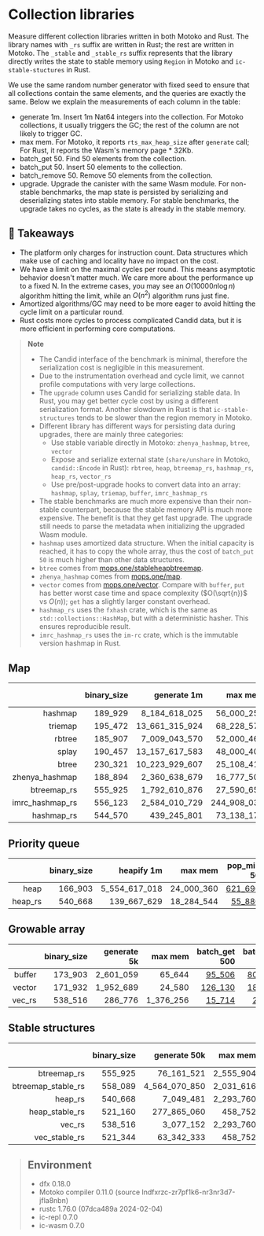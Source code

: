 # Collection libraries

Measure different collection libraries written in both Motoko and Rust. 
The library names with `_rs` suffix are written in Rust; the rest are written in Motoko.
The `_stable` and `_stable_rs` suffix represents that the library directly writes the state to stable memory using `Region` in Motoko and `ic-stable-stuctures` in Rust.

We use the same random number generator with fixed seed to ensure that all collections contain
the same elements, and the queries are exactly the same. Below we explain the measurements of each column in the table:

* generate 1m. Insert 1m Nat64 integers into the collection. For Motoko collections, it usually triggers the GC; the rest of the column are not likely to trigger GC.
* max mem. For Motoko, it reports `rts_max_heap_size` after `generate` call; For Rust, it reports the Wasm's memory page * 32Kb.
* batch_get 50. Find 50 elements from the collection.
* batch_put 50. Insert 50 elements to the collection.
* batch_remove 50. Remove 50 elements from the collection.
* upgrade. Upgrade the canister with the same Wasm module. For non-stable benchmarks, the map state is persisted by serializing and deserializing states into stable memory. For stable benchmarks, the upgrade takes no cycles, as the state is already in the stable memory.

## **💎 Takeaways**

* The platform only charges for instruction count. Data structures which make use of caching and locality have no impact on the cost.
* We have a limit on the maximal cycles per round. This means asymptotic behavior doesn't matter much. We care more about the performance up to a fixed N. In the extreme cases, you may see an $O(10000 n\log n)$ algorithm hitting the limit, while an $O(n^2)$ algorithm runs just fine.
* Amortized algorithms/GC may need to be more eager to avoid hitting the cycle limit on a particular round.
* Rust costs more cycles to process complicated Candid data, but it is more efficient in performing core computations.

> **Note**
>
> * The Candid interface of the benchmark is minimal, therefore the serialization cost is negligible in this measurement.
> * Due to the instrumentation overhead and cycle limit, we cannot profile computations with very large collections.
> * The `upgrade` column uses Candid for serializing stable data. In Rust, you may get better cycle cost by using a different serialization format. Another slowdown in Rust is that `ic-stable-structures` tends to be slower than the region memory in Motoko.
> * Different library has different ways for persisting data during upgrades, there are mainly three categories:
>   + Use stable variable directly in Motoko: `zhenya_hashmap`, `btree`, `vector`
>   + Expose and serialize external state (`share/unshare` in Motoko, `candid::Encode` in Rust): `rbtree`, `heap`, `btreemap_rs`, `hashmap_rs`, `heap_rs`, `vector_rs`
>   + Use pre/post-upgrade hooks to convert data into an array: `hashmap`, `splay`, `triemap`, `buffer`, `imrc_hashmap_rs`
> * The stable benchmarks are much more expensive than their non-stable counterpart, because the stable memory API is much more expensive. The benefit is that they get fast upgrade. The upgrade still needs to parse the metadata when initializing the upgraded Wasm module.
> * `hashmap` uses amortized data structure. When the initial capacity is reached, it has to copy the whole array, thus the cost of `batch_put 50` is much higher than other data structures.
> * `btree` comes from [mops.one/stableheapbtreemap](https://mops.one/stableheapbtreemap).
> * `zhenya_hashmap` comes from [mops.one/map](https://mops.one/map).
> * `vector` comes from [mops.one/vector](https://mops.one/vector). Compare with `buffer`, `put` has better worst case time and space complexity ($O(\sqrt{n})$ vs $O(n)$); `get` has a slightly larger constant overhead.
> * `hashmap_rs` uses the `fxhash` crate, which is the same as `std::collections::HashMap`, but with a deterministic hasher. This ensures reproducible result.
> * `imrc_hashmap_rs` uses the `im-rc` crate, which is the immutable version hashmap in Rust.


## Map

| |binary_size|generate 1m|max mem|batch_get 50|batch_put 50|batch_remove 50|upgrade|
|--:|--:|--:|--:|--:|--:|--:|--:|
|hashmap|189_929|8_184_618_025|56_000_256|[342_784](hashmap_get.svg)|[6_462_528_122](hashmap_put.svg)|[368_420](hashmap_remove.svg)|[10_728_193_099](hashmap_upgrade.svg)|
|triemap|195_472|13_661_315_924|68_228_576|[252_649](triemap_get.svg)|[657_794](triemap_put.svg)|[648_084](triemap_remove.svg)|[15_499_470_884](triemap_upgrade.svg)|
|rbtree|185_907|7_009_043_570|52_000_464|[116_348](rbtree_get.svg)|[318_320](rbtree_put.svg)|[330_226](rbtree_remove.svg)|[6_870_900_152](rbtree_upgrade.svg)|
|splay|190_457|13_157_617_583|48_000_400|[631_329](splay_get.svg)|[662_998](splay_put.svg)|[928_144](splay_remove.svg)|[4_308_925_798](splay_upgrade.svg)|
|btree|230_321|10_223_929_607|25_108_416|[357_912](btree_get.svg)|[485_794](btree_put.svg)|[539_490](btree_remove.svg)|[2_861_974_825](btree_upgrade.svg)|
|zhenya_hashmap|188_894|2_360_638_679|16_777_504|[58_204](zhenya_hashmap_get.svg)|[66_552](zhenya_hashmap_put.svg)|[79_675](zhenya_hashmap_remove.svg)|[3_018_208_083](zhenya_hashmap_upgrade.svg)|
|btreemap_rs|555_925|1_792_610_876|27_590_656|[73_295](btreemap_rs_get.svg)|[123_191](btreemap_rs_put.svg)|[85_043](btreemap_rs_remove.svg)|[3_204_151_479](btreemap_rs_upgrade.svg)|
|imrc_hashmap_rs|556_123|2_584_010_729|244_908_032|[35_545](imrc_hashmap_rs_get.svg)|[194_927](imrc_hashmap_rs_put.svg)|[93_154](imrc_hashmap_rs_remove.svg)|[6_272_274_871](imrc_hashmap_rs_upgrade.svg)|
|hashmap_rs|544_570|439_245_801|73_138_176|[20_008](hashmap_rs_get.svg)|[24_930](hashmap_rs_put.svg)|[23_243](hashmap_rs_remove.svg)|[1_565_611_027](hashmap_rs_upgrade.svg)|

## Priority queue

| |binary_size|heapify 1m|max mem|pop_min 50|put 50|pop_min 50|upgrade|
|--:|--:|--:|--:|--:|--:|--:|--:|
|heap|166_903|5_554_617_018|24_000_360|[621_690](heap_get.svg)|[227_224](heap_put.svg)|[592_588](heap_remove.svg)|[3_189_831_485](heap_upgrade.svg)|
|heap_rs|540_668|139_667_629|18_284_544|[55_880](heap_rs_get.svg)|[21_271](heap_rs_put.svg)|[55_765](heap_rs_remove.svg)|[648_921_342](heap_rs_upgrade.svg)|

## Growable array

| |binary_size|generate 5k|max mem|batch_get 500|batch_put 500|batch_remove 500|upgrade|
|--:|--:|--:|--:|--:|--:|--:|--:|
|buffer|173_903|2_601_059|65_644|[95_506](buffer_get.svg)|[803_474](buffer_put.svg)|[173_506](buffer_remove.svg)|[3_091_310](buffer_upgrade.svg)|
|vector|171_932|1_952_689|24_580|[126_130](vector_get.svg)|[186_485](vector_put.svg)|[176_123](vector_remove.svg)|[4_675_192](vector_upgrade.svg)|
|vec_rs|538_516|286_776|1_376_256|[15_714](vec_rs_get.svg)|[28_793](vec_rs_put.svg)|[21_553](vec_rs_remove.svg)|[3_805_750](vec_rs_upgrade.svg)|

## Stable structures

| |binary_size|generate 50k|max mem|batch_get 50|batch_put 50|batch_remove 50|upgrade|
|--:|--:|--:|--:|--:|--:|--:|--:|
|btreemap_rs|555_925|76_161_521|2_555_904|[62_853](btreemap_rs_get.svg)|[95_118](btreemap_rs_put.svg)|[84_048](btreemap_rs_remove.svg)|[139_592_121](btreemap_rs_upgrade.svg)|
|btreemap_stable_rs|558_089|4_564_070_850|2_031_616|[2_709_647](btreemap_stable_rs_get.svg)|[5_031_627](btreemap_stable_rs_put.svg)|[8_581_114](btreemap_stable_rs_remove.svg)|[729_344](btreemap_stable_rs_upgrade.svg)|
|heap_rs|540_668|7_049_481|2_293_760|[48_389](heap_rs_get.svg)|[21_519](heap_rs_put.svg)|[48_114](heap_rs_remove.svg)|[33_629_765](heap_rs_upgrade.svg)|
|heap_stable_rs|521_160|277_865_060|458_752|[2_405_453](heap_stable_rs_get.svg)|[242_829](heap_stable_rs_put.svg)|[2_387_316](heap_stable_rs_remove.svg)|[729_349](heap_stable_rs_upgrade.svg)|
|vec_rs|538_516|3_077_152|2_293_760|[15_714](vec_rs_get.svg)|[16_643](vec_rs_put.svg)|[15_941](vec_rs_remove.svg)|[31_301_345](vec_rs_upgrade.svg)|
|vec_stable_rs|521_344|63_342_333|458_752|[64_876](vec_stable_rs_get.svg)|[78_806](vec_stable_rs_put.svg)|[84_168](vec_stable_rs_remove.svg)|[729_349](vec_stable_rs_upgrade.svg)|

> ## Environment
> * dfx 0.18.0
> * Motoko compiler 0.11.0 (source lndfxrzc-zr7pf1k6-nr3nr3d7-jfla8nbn)
> * rustc 1.76.0 (07dca489a 2024-02-04)
> * ic-repl 0.7.0
> * ic-wasm 0.7.0
